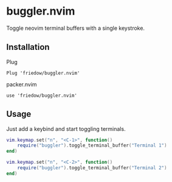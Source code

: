 # buggler.nvim

Toggle neovim terminal buffers with a single keystroke.

## Installation

Plug

```
Plug 'friedow/buggler.nvim'
```

packer.nvim

```
use 'friedow/buggler.nvim'
```

## Usage

Just add a keybind and start toggling terminals.

```lua
vim.keymap.set("n", "<C-1>", function()
	require("buggler").toggle_terminal_buffer("Terminal 1")
end)

vim.keymap.set("n", "<C-2>", function()
	require("buggler").toggle_terminal_buffer("Terminal 2")
end)
```
